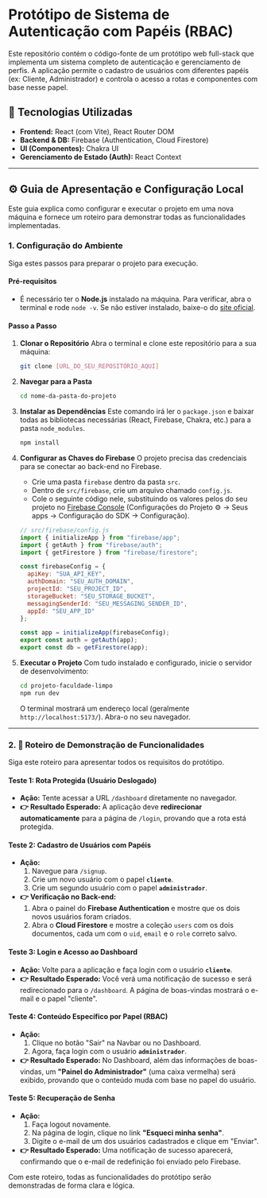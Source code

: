 # Protótipo de Sistema de Autenticação com Papéis (RBAC)

Este repositório contém o código-fonte de um protótipo web full-stack que implementa um sistema completo de autenticação e gerenciamento de perfis. A aplicação permite o cadastro de usuários com diferentes papéis (ex: Cliente, Administrador) e controla o acesso a rotas e componentes com base nesse papel.

## 🚀 Tecnologias Utilizadas

-   **Frontend:** React (com Vite), React Router DOM
-   **Backend & DB:** Firebase (Authentication, Cloud Firestore)
-   **UI (Componentes):** Chakra UI
-   **Gerenciamento de Estado (Auth):** React Context

---

## ⚙️ Guia de Apresentação e Configuração Local

Este guia explica como configurar e executar o projeto em uma nova máquina e fornece um roteiro para demonstrar todas as funcionalidades implementadas.

### 1. Configuração do Ambiente

Siga estes passos para preparar o projeto para execução.

#### **Pré-requisitos**
-   É necessário ter o **Node.js** instalado na máquina. Para verificar, abra o terminal e rode `node -v`. Se não estiver instalado, baixe-o do [site oficial](https://nodejs.org/).

#### **Passo a Passo**

1.  **Clonar o Repositório**
    Abra o terminal e clone este repositório para a sua máquina:
    ```bash
    git clone [URL_DO_SEU_REPOSITÓRIO_AQUI]
    ```

2.  **Navegar para a Pasta**
    ```bash
    cd nome-da-pasta-do-projeto
    ```

3.  **Instalar as Dependências**
    Este comando irá ler o `package.json` e baixar todas as bibliotecas necessárias (React, Firebase, Chakra, etc.) para a pasta `node_modules`.
    ```bash
    npm install
    ```

4.  **Configurar as Chaves do Firebase**
    O projeto precisa das credenciais para se conectar ao back-end no Firebase.
    -   Crie uma pasta `firebase` dentro da pasta `src`.
    -   Dentro de `src/firebase`, crie um arquivo chamado `config.js`.
    -   Cole o seguinte código nele, substituindo os valores pelos do seu projeto no [Firebase Console](https://console.firebase.google.com/) (Configurações do Projeto ⚙️ -> Seus apps -> Configuração do SDK -> Configuração).

    ```javascript
    // src/firebase/config.js
    import { initializeApp } from "firebase/app";
    import { getAuth } from "firebase/auth";
    import { getFirestore } from "firebase/firestore";

    const firebaseConfig = {
      apiKey: "SUA_API_KEY",
      authDomain: "SEU_AUTH_DOMAIN",
      projectId: "SEU_PROJECT_ID",
      storageBucket: "SEU_STORAGE_BUCKET",
      messagingSenderId: "SEU_MESSAGING_SENDER_ID",
      appId: "SEU_APP_ID"
    };

    const app = initializeApp(firebaseConfig);
    export const auth = getAuth(app);
    export const db = getFirestore(app);
    ```

5.  **Executar o Projeto**
    Com tudo instalado e configurado, inicie o servidor de desenvolvimento:
    ```bash
    cd projeto-faculdade-limpo
    npm run dev
    ```
    O terminal mostrará um endereço local (geralmente `http://localhost:5173/`). Abra-o no seu navegador.

---

### 2. 🧪 Roteiro de Demonstração de Funcionalidades

Siga este roteiro para apresentar todos os requisitos do protótipo.

#### **Teste 1: Rota Protegida (Usuário Deslogado)**
-   **Ação:** Tente acessar a URL `/dashboard` diretamente no navegador.
-   **👉 Resultado Esperado:** A aplicação deve **redirecionar automaticamente** para a página de `/login`, provando que a rota está protegida.

#### **Teste 2: Cadastro de Usuários com Papéis**
-   **Ação:**
    1.  Navegue para `/signup`.
    2.  Crie um novo usuário com o papel **`cliente`**.
    3.  Crie um segundo usuário com o papel **`administrador`**.
-   **👉 Verificação no Back-end:**
    1.  Abra o painel do **Firebase Authentication** e mostre que os dois novos usuários foram criados.
    2.  Abra o **Cloud Firestore** e mostre a coleção `users` com os dois documentos, cada um com o `uid`, `email` e o `role` correto salvo.

#### **Teste 3: Login e Acesso ao Dashboard**
-   **Ação:** Volte para a aplicação e faça login com o usuário **`cliente`**.
-   **👉 Resultado Esperado:** Você verá uma notificação de sucesso e será redirecionado para o `/dashboard`. A página de boas-vindas mostrará o e-mail e o papel "cliente".

#### **Teste 4: Conteúdo Específico por Papel (RBAC)**
-   **Ação:**
    1.  Clique no botão "Sair" na Navbar ou no Dashboard.
    2.  Agora, faça login com o usuário **`administrador`**.
-   **👉 Resultado Esperado:** No Dashboard, além das informações de boas-vindas, um **"Painel do Administrador"** (uma caixa vermelha) será exibido, provando que o conteúdo muda com base no papel do usuário.

#### **Teste 5: Recuperação de Senha**
-   **Ação:**
    1.  Faça logout novamente.
    2.  Na página de login, clique no link **"Esqueci minha senha"**.
    3.  Digite o e-mail de um dos usuários cadastrados e clique em "Enviar".
-   **👉 Resultado Esperado:** Uma notificação de sucesso aparecerá, confirmando que o e-mail de redefinição foi enviado pelo Firebase.

Com este roteiro, todas as funcionalidades do protótipo serão demonstradas de forma clara e lógica.

